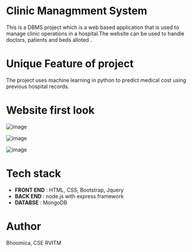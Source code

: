 # Clinic Managmment System 
This is a DBMS project which  is a web based application that is used to manage clinic operations in a hospital.The website can be used to handle doctors, patients and beds alloted . 

# Unique Feature of project 
The project uses machine learning in python  to predict medical cost using previous hospital records.
# Website first look
![image](https://user-images.githubusercontent.com/117212598/216758047-382f6c14-7a44-47b9-8416-34a01367fee7.png)

![image](https://user-images.githubusercontent.com/117212598/216758115-254d3acd-53a0-4758-9c63-631c0ecc2c30.png)

![image](https://user-images.githubusercontent.com/117212598/216758171-5c4ff869-8301-4f23-b65f-407586c51809.png)


# Tech stack
* **FRONT END** : HTML, CSS, Bootstrap, Jquery
* **BACK END** : node.js with express framework
* **DATABSE** : MongoDB  

# Author
Bhoomica, CSE RVITM  
